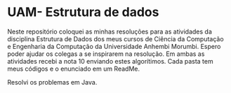 # UAM- Estrutura de dados
Neste repositório coloquei as minhas resoluções para as atividades da disciplina Estrutura de Dados dos meus cursos de Ciência da Computação e Engenharia da Computação da Universidade Anhembi Morumbi. Espero poder ajudar os colegas a se inspirarem na resolução. Em ambas as atividades recebi a nota 10 enviando estes algorítimos. Cada pasta tem meus códigos e o enunciado em um ReadMe.

Resolvi os problemas em Java.
